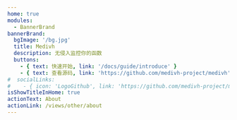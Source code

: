 ```yaml
---
home: true
modules:
  - BannerBrand
bannerBrand:
  bgImage: '/bg.jpg'
  title: Medivh
  description: 无侵入监控你的函数
  buttons:
    - { text: 快速开始, link: '/docs/guide/introduce' }
    - { text: 查看源码, link: 'https://github.com/medivh-project/medivh', type: 'plain' }
#  socialLinks:
#    - { icon: 'LogoGithub', link: 'https://github.com/medivh-project/medivh' }
isShowTitleInHome: true
actionText: About
actionLink: /views/other/about
---
```

